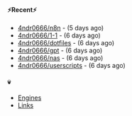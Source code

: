 #### ⚡Recent⚡

- [4ndr0666/n8n](https://github.com/4ndr0666/n8n) - (5 days ago)
- [4ndr0666/1-1](https://github.com/4ndr0666/1-1) - (6 days ago)
- [4ndr0666/dotfiles](https://github.com/4ndr0666/dotfiles) - (6 days ago)
- [4ndr0666/gpt](https://github.com/4ndr0666/gpt) - (6 days ago)
- [4ndr0666/nas](https://github.com/4ndr0666/nas) - (6 days ago)
- [4ndr0666/userscripts](https://github.com/4ndr0666/userscripts) - (6 days ago)

#### 💀
- [Engines](https://github.com/hoothin/SearchJumper/discussions/73)
- [Links](https://github.com/4ndr0666/Links/blob/main/README.md)

